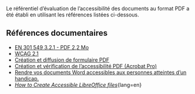 Le référentiel d’évaluation de l’accessibilité des documents au format PDF a été établi en utilisant les références listées ci-dessous.

## Références documentaires

- [EN&nbsp;301&nbsp;549 3.2.1 - PDF 2,2 Mo](https://www.etsi.org/deliver/etsi_en/301500_301599/301549/03.02.01_60/en_301549v030201p.pdf)
- [WCAG&nbsp;2.1](https://www.w3.org/TR/WCAG21/)
- [Création et diffusion de formulaire PDF](https://helpx.adobe.com/fr/acrobat/using/creating-distributing-pdf-forms.html)
- [Création et vérification de l’accessibilité PDF (Acrobat Pro)](https://helpx.adobe.com/fr/acrobat/using/create-verify-pdf-accessibility.html)
- [Rendre vos documents Word accessibles aux personnes atteintes d’un handicap.](https://support.microsoft.com/fr-fr/office/rendre-vos-documents-word-accessibles-aux-personnes-atteintes-d-un-handicap-d9bf3683-87ac-47ea-b91a-78dcacb3c66d)
- *[How to Create Accessible LibreOffice files](https://wiki.documentfoundation.org/Accessibility/Creating_Accessible_LibreOffice_Files)*{lang=en}
